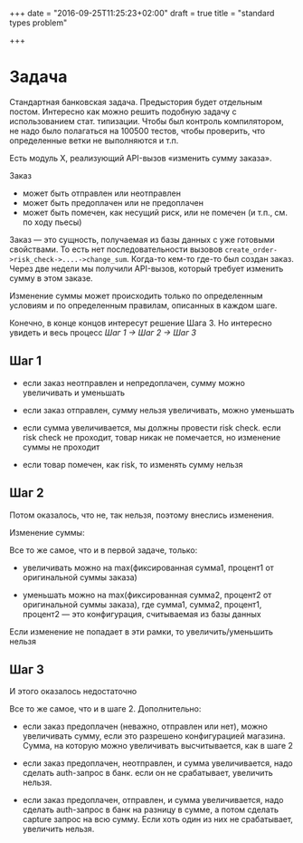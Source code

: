 +++
date = "2016-09-25T11:25:23+02:00"
draft = true
title = "standard types problem"

+++

# Задача

Стандартная банковская задача. Предыстория будет отдельным постом. Интересно как можно решить подобную задачу с использованием стат. типизации. Чтобы был контроль компилятором, не надо было полагаться на 100500 тестов, чтобы проверить, что определенные ветки не выполняются и т.п.

Есть модуль X, реализующий API-вызов «изменить сумму заказа».

Заказ

- может быть отправлен или неотправлен
- может быть предоплачен или не предоплачен
- может быть помечен, как несущий риск, или не помечен
(и т.п., см. по ходу пьесы)

Заказ — это сущность, получаемая из базы данных c уже готовыми свойствами. То есть нет последовательности вызовов `create_order->risk_check->....->change_sum`. Когда-то кем-то где-то был создан заказ. Через две недели мы получили API-вызов, который требует изменить сумму в этом заказе.

Изменение суммы может происходить только по определенным условиям и по определенным правилам, описанных в каждом шаге.

Конечно, в конце концов интересут решение Шага 3. Но интересно увидеть и весь процесс *Шаг 1 -> Шаг 2 -> Шаг 3*

## Шаг 1

- если заказ неотправлен и непредоплачен, сумму можно увеличивать и уменьшать

- если заказ отправлен, сумму нельзя увеличивать, можно уменьшать

- если сумма увеличивается, мы должны провести risk check. если risk check не проходит, товар никак не помечается, но изменение суммы не проходит

- если товар помечен, как risk, то изменять сумму нельзя


## Шаг 2

Потом оказалось, что не, так нельзя, поэтому внеслись изменения.

Изменение суммы:

Все то же самое, что и в первой задаче, только:

- увеличивать можно на max(фиксированная сумма1, процент1 от оригинальной суммы заказа)

- уменьшать можно на max(фиксированная сумма2, процент2 от оригинальной суммы заказа),
где сумма1, сумма2, процент1, процент2 — это конфигурация, считываемая из базы данных

Если изменение не попадает в эти рамки, то увеличить/уменьшить нельзя

## Шаг 3

И этого оказалось недостаточно

Все то же самое, что и в шаге 2. Дополнительно:

- если заказ предоплачен (неважно, отправлен или нет), можно увеличивать сумму, если это разрешено конфигурацией магазина. Сумма, на которую можно увеличивать высчитывается, как в шаге 2

- если заказ предоплачен, неотправлен, и сумма увеличивается, надо сделать auth-запрос в банк. если он не срабатывает, увеличить нельзя.

- если заказ предоплачен, отправлен, и сумма увеличивается, надо сделать auth-запрос в банк на разницу в сумме, а потом сделать capture запрос на всю сумму. Если хоть один из них не срабатывает, увеличить нельзя.